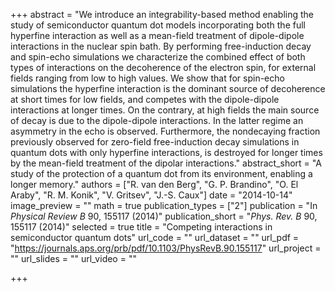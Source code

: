 +++
abstract = "We introduce an integrability-based method enabling the study of semiconductor quantum dot models incorporating both the full hyperfine interaction as well as a mean-field treatment of dipole-dipole interactions in the nuclear spin bath. By performing free-induction decay and spin-echo simulations we characterize the combined effect of both types of interactions on the decoherence of the electron spin, for external fields ranging from low to high values. We show that for spin-echo simulations the hyperfine interaction is the dominant source of decoherence at short times for low fields, and competes with the dipole-dipole interactions at longer times. On the contrary, at high fields the main source of decay is due to the dipole-dipole interactions. In the latter regime an asymmetry in the echo is observed. Furthermore, the nondecaying fraction previously observed for zero-field free-induction decay simulations in quantum dots with only hyperfine interactions, is destroyed for longer times by the mean-field treatment of the dipolar interactions."
abstract_short = "A study of the protection of a quantum dot from its environment, enabling a longer memory."
authors = ["R. van den Berg", "G. P. Brandino", "O. El Araby", "R. M. Konik", "V. Gritsev", "J.-S. Caux"]
date = "2014-10-14"
image_preview = ""
math = true
publication_types = ["2"]
publication = "In *Physical Review B* 90, 155117 (2014)"
publication_short = "*Phys. Rev. B* 90, 155117 (2014)"
selected = true
title = "Competing interactions in semiconductor quantum dots"
url_code = ""
url_dataset = ""
url_pdf = "https://journals.aps.org/prb/pdf/10.1103/PhysRevB.90.155117"
url_project = "" 
url_slides = ""
url_video = ""


+++


<!---
[[url_custom]]
name = "Custom Link"
url = "http://www.example.org"

# Optional featured image (relative to `static/img/` folder).
[header]
image = "headers/bubbles-wide.jpg"
caption = "My caption :smile:"

-->